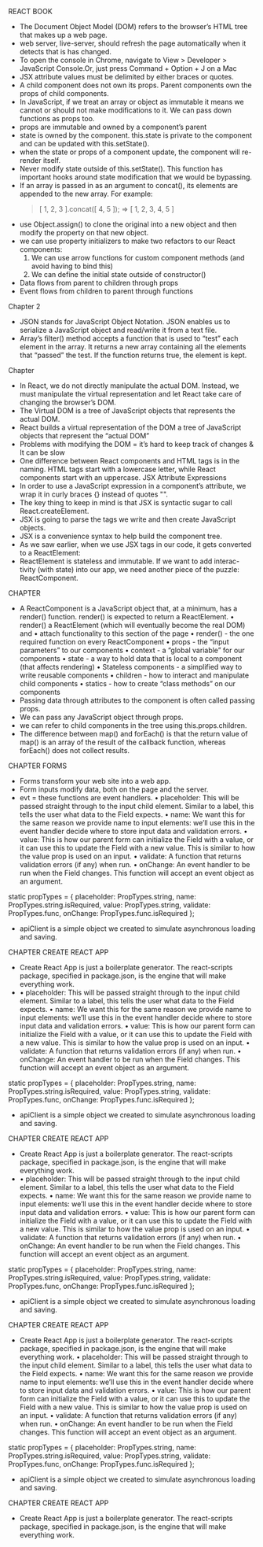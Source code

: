 REACT BOOK

- The Document Object Model (DOM) refers to the browser’s HTML tree that makes up a web page.
- web server, live-server, should refresh the page automatically when it detects that is has changed.
- To open the console in Chrome, navigate to View > Developer > JavaScript Console.Or, just press Command + Option + J on a Mac
- JSX attribute values must be delimited by either braces or quotes.
- A child component does not own its props. Parent components own the props of child components.
- In JavaScript, if we treat an array or object as immutable it means we cannot or should not make modifications to it.
  We can pass down functions as props too.
- props are immutable and owned by a component’s parent
- state is owned by the component. this.state is private to the component and can be updated with this.setState().
- when the state or props of a component update, the component will re-render itself.
- Never modify state outside of this.setState(). This function has important hooks around state modification that we would be bypassing.
- If an array is passed in as an argument to concat(), its elements are appended to the new array. For example:
  > [ 1, 2, 3 ].concat([ 4, 5 ]); => [ 1, 2, 3, 4, 5 ]
- use Object.assign() to clone the original into a new object and then modify the property on that new object.
- we can use property initializers to make two refactors to our React components:
  1. We can use arrow functions for custom component methods (and avoid having to bind this)
  2. We can define the initial state outside of constructor()
- Data flows from parent to children through props
- Event flows from children to parent through functions

Chapter 2

- JSON stands for JavaScript Object Notation. JSON enables us to serialize a JavaScript object and read/write it from a text file.
- Array’s filter() method accepts a function that is used to “test” each element in the array. It returns a new array containing all the elements that “passed” the test. If the function returns true, the element is kept.

Chapter

- In React, we do not directly manipulate the actual DOM. Instead, we must manipulate the virtual representation and let React take care of changing the browser’s DOM.
- The Virtual DOM is a tree of JavaScript objects that represents the actual DOM.
- React builds a virtual representation of the DOM a tree of JavaScript objects that represent the “actual DOM”
- Problems with modifying the DOM = it’s hard to keep track of changes & It can be slow
- One difference between React components and HTML tags is in the naming. HTML tags start with
  a lowercase letter, while React components start with an uppercase.
  JSX Attribute Expressions
- In order to use a JavaScript expression in a component’s attribute, we wrap it in curly braces {} instead of quotes "".
- The key thing to keep in mind is that JSX is syntactic sugar to call React.createElement.
- JSX is going to parse the tags we write and then create JavaScript objects.
- JSX is a convenience syntax to help build the component tree.
- As we saw earlier, when we use JSX tags in our code, it gets converted to a ReactElement:
- ReactElement is stateless and immutable. If we want to add interac-
  tivity (with state) into our app, we need another piece of the puzzle: ReactComponent.

CHAPTER

- A ReactComponent is a JavaScript object that, at a minimum, has a render() function. render() is
  expected to return a ReactElement.
  • render() a ReactElement (which will eventually become the real DOM) and
  • attach functionality to this section of the page
  • render() - the one required function on every ReactComponent • props - the “input parameters” to our components • context - a “global variable” for our components • state - a way to hold data that is local to a component (that affects rendering) • Stateless components - a simplified way to write reusable components
  • children - how to interact and manipulate child components • statics - how to create “class methods” on our components
- Passing data through attributes to the component is often called passing props.
- We can pass any JavaScript object through props.
- we can refer to child components in the tree using this.props.children.
- The difference between map() and forEach() is that the return value of map() is an array of the result of the callback function, whereas forEach() does not collect results.

CHAPTER FORMS

- Forms transform your web site into a web app.
- Form inputs modify data, both on the page and the server.
- evt = these functions are event handlers.
• placeholder: This will be passed straight through to the input child element. Similar to a label, this tells the user what data to the Field expects. 
• name: We want this for the same reason we provide name to input elements: we’ll use this in the event handler decide where to store input data and validation errors. 
• value: This is how our parent form can initialize the Field with a value, or it can use this to update the Field with a new value. This is similar to how the value prop is used on an input. 
• validate: A function that returns validation errors (if any) when run. • onChange: An event handler to be run when the Field changes. This function will accept an 
event object as an argument. 

static propTypes = { placeholder: PropTypes.string, 
name: PropTypes.string.isRequired, 
value: PropTypes.string, validate: PropTypes.func, 
onChange: PropTypes.func.isRequired 
}; 
- apiClient is a simple object we created to simulate asynchronous loading and saving.

CHAPTER CREATE REACT APP
- Create React App is just a boilerplate generator. The react-scripts package, specified in package.json, is the engine that will make everything work. 
- • placeholder: This will be passed straight through to the input child element. Similar to a label, this tells the user what data to the Field expects. 
• name: We want this for the same reason we provide name to input elements: we’ll use this in the event handler decide where to store input data and validation errors. 
• value: This is how our parent form can initialize the Field with a value, or it can use this to update the Field with a new value. This is similar to how the value prop is used on an input. 
• validate: A function that returns validation errors (if any) when run. • onChange: An event handler to be run when the Field changes. This function will accept an 
event object as an argument. 

static propTypes = { placeholder: PropTypes.string, 
name: PropTypes.string.isRequired, 
value: PropTypes.string, validate: PropTypes.func, 
onChange: PropTypes.func.isRequired 
}; 
- apiClient is a simple object we created to simulate asynchronous loading and saving.

CHAPTER CREATE REACT APP
- Create React App is just a boilerplate generator. The react-scripts package, specified in package.json, is the engine that will make everything work. 
- • placeholder: This will be passed straight through to the input child element. Similar to a label, this tells the user what data to the Field expects. 
• name: We want this for the same reason we provide name to input elements: we’ll use this in the event handler decide where to store input data and validation errors. 
• value: This is how our parent form can initialize the Field with a value, or it can use this to update the Field with a new value. This is similar to how the value prop is used on an input. 
• validate: A function that returns validation errors (if any) when run. • onChange: An event handler to be run when the Field changes. This function will accept an 
event object as an argument. 

static propTypes = { placeholder: PropTypes.string, 
name: PropTypes.string.isRequired, 
value: PropTypes.string, validate: PropTypes.func, 
onChange: PropTypes.func.isRequired 
}; 
- apiClient is a simple object we created to simulate asynchronous loading and saving.

CHAPTER CREATE REACT APP
- Create React App is just a boilerplate generator. The react-scripts package, specified in package.json, is the engine that will make everything work. 
• placeholder: This will be passed straight through to the input child element. Similar to a label, this tells the user what data to the Field expects. 
• name: We want this for the same reason we provide name to input elements: we’ll use this in the event handler decide where to store input data and validation errors. 
• value: This is how our parent form can initialize the Field with a value, or it can use this to update the Field with a new value. This is similar to how the value prop is used on an input. 
• validate: A function that returns validation errors (if any) when run. • onChange: An event handler to be run when the Field changes. This function will accept an 
event object as an argument. 

static propTypes = { placeholder: PropTypes.string, 
name: PropTypes.string.isRequired, 
value: PropTypes.string, validate: PropTypes.func, 
onChange: PropTypes.func.isRequired 
}; 
- apiClient is a simple object we created to simulate asynchronous loading and saving.

CHAPTER CREATE REACT APP
- Create React App is just a boilerplate generator. The react-scripts package, specified in package.json, is the engine that will make everything work. 


